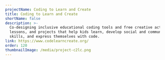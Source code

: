 ```yaml
---
projectName: Coding to Learn and Create
title: Coding to Learn and Create
shortName: false
description: >-
  Co-designing inclusive educational coding tools and free creative activities,
  lessons, and projects that help kids learn, develop social and communication
  skills, and express themselves with code.
link: https://www.codelearncreate.org/
order: 120
thumbnailImage: /media/project-c2lc.png
---
```

